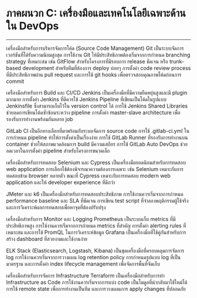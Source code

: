 # ภาคผนวก C: เครื่องมือและเทคโนโลยีเฉพาะด้านใน DevOps
-------------------

เครื่องมือสำหรับการบริหารจัดการโค้ด (Source Code Management)
Git เป็นระบบจัดการเวอร์ชันที่ได้รับความนิยมสูงสุด การใช้งาน Git ให้มีประสิทธิภาพต้องเริ่มจากการกำหนด branching strategy ที่เหมาะสม เช่น GitFlow สำหรับโครงการที่มีรอบการ release ชัดเจน หรือ trunk-based development สำหรับทีมที่ต้องการ deploy บ่อยๆ การตั้งค่า code review process ที่มีประสิทธิภาพผ่าน pull request และการใช้ git hooks เพื่อตรวจสอบคุณภาพโค้ดก่อนการ commit

เครื่องมือสำหรับการ Build และ CI/CD
Jenkins เป็นเครื่องมือที่มีความยืดหยุ่นสูงและมี plugin มากมาย การตั้งค่า Jenkins ที่ดีควรใช้ Jenkins Pipeline ที่เขียนเป็นโค้ดในรูปแบบ Jenkinsfile ซึ่งสามารถเก็บไว้ใน version control ได้ การใช้ Jenkins Shared Libraries ช่วยลดการเขียนโค้ดซ้ำซ้อนระหว่าง pipeline การตั้งค่า master-slave architecture เพื่อรองรับการทำงานพร้อมกันหลาย job

GitLab CI เป็นอีกทางเลือกที่มาพร้อมกับระบบจัดการ source code การใช้ .gitlab-ci.yml ในการกำหนด pipeline ทำให้การตั้งค่าเป็นเรื่องง่าย การใช้ GitLab Runner ที่รองรับการทำงานบน container ช่วยให้สภาพแวดล้อมการ build มีความเสถียร การใช้ GitLab Auto DevOps ช่วยลดเวลาในการตั้งค่า pipeline สำหรับโครงการขนาดเล็ก

เครื่องมือสำหรับการทดสอบ
Selenium และ Cypress เป็นเครื่องมือยอดนิยมสำหรับการทดสอบ web application การเลือกใช้ต้องพิจารณาความต้องการเฉพาะ เช่น Selenium เหมาะกับการทดสอบข้าม browser หลายตัว ขณะที่ Cypress เหมาะกับการทดสอบ modern web application และให้ developer experience ที่ดีกว่า

JMeter และ k6 เป็นเครื่องมือสำหรับการทดสอบประสิทธิภาพ การใช้งานควรเริ่มจากการกำหนด performance baseline และ SLA ที่ชัดเจน การเขียน test script ที่จำลองพฤติกรรมผู้ใช้จริง และการวิเคราะห์ผลการทดสอบเพื่อหาจุดที่ต้องปรับปรุง

เครื่องมือสำหรับการ Monitor และ Logging
Prometheus เป็นระบบเก็บ metrics ที่มีประสิทธิภาพสูง การใช้งานควรเริ่มจากการกำหนด metrics ที่สำคัญ การตั้งค่า alerting rules ที่เหมาะสม และการใช้ PromQL ในการวิเคราะห์ข้อมูล Grafana เป็นเครื่องมือที่ใช้คู่กันสำหรับการสร้าง dashboard ที่สวยงามและใช้งานง่าย

ELK Stack (Elasticsearch, Logstash, Kibana) เป็นชุดเครื่องมือที่ครอบคลุมการจัดการ log การใช้งานควรเริ่มจากการวางแผน log retention policy การกำหนดรูปแบบ log ที่เป็นมาตรฐาน และการตั้งค่า index lifecycle management เพื่อจัดการพื้นที่จัดเก็บ

เครื่องมือสำหรับการจัดการ Infrastructure
Terraform เป็นเครื่องมือสำหรับการทำ Infrastructure as Code การใช้งานควรเริ่มจากการแบ่ง code เป็นโมดูลที่นำกลับมาใช้ใหม่ได้ การใช้ remote state เพื่อการทำงานเป็นทีม และการวางแผนการ apply changes ที่ปลอดภัย
